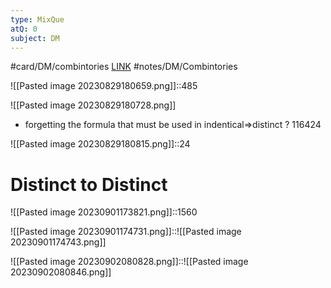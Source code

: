```yaml
---
type: MixQue
atQ: 0
subject: DM
---
```

#card/DM/combintories 
[LINK](https://uxkhzfstdjcborfuyyknhkhbyfnskrywvveioufkbjkupomnptjwvhbavkysuhi.vercel.app/gateoverflow.in/quiz/results.html?exam_id=342)
#notes/DM/Combintories

![[Pasted image 20230829180659.png]]::485 <!--SR:!2023-12-10,1,132-->

![[Pasted image 20230829180728.png]]
- forgetting the formula that must be used in indentical=>distinct
?
116424 <!--SR:!2023-12-12,3,150-->

![[Pasted image 20230829180815.png]]::24 <!--SR:!2023-12-10,1,132-->
# Distinct to Distinct
![[Pasted image 20230901173821.png]]::1560 <!--SR:!2023-12-10,1,132-->


![[Pasted image 20230901174731.png]]::![[Pasted image 20230901174743.png]] <!--SR:!2023-12-11,2,152-->

![[Pasted image 20230902080828.png]]::![[Pasted image 20230902080846.png]] <!--SR:!2023-12-11,2,152-->

